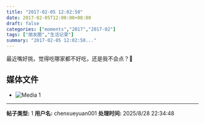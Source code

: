 ```yaml
---
title: "2017-02-05 12:02:50"
date: 2017-02-05T12:00:00+08:00
draft: false
categories: ["moments","2017","2017-02"]
tags: ["朋友圈","生活记录"]
summary: "2017-02-05 12:02:50..."
---
```


最近嘴好挑，觉得吃哪家都不好吃，还是我不会点？🤔

## 媒体文件

- ![Media 1](/Moments/photos/2017-02-05/201702051202500.jpg)

---

**帖子类型:** 1
**用户名:** chenxueyuan001
**处理时间:** 2025/8/28 22:34:48